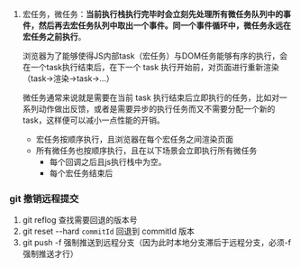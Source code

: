 1. 宏任务，微任务：**当前执行栈执行完毕时会立刻先处理所有微任务队列中的事件，然后再去宏任务队列中取出一个事件。同一个事件循环中，微任务永远在宏任务之前执行**。

   浏览器为了能够使得JS内部task（宏任务）与DOM任务能够有序的执行，会在一个task执行结束后，在下一个 task 执行开始前，对页面进行重新渲染 （task->渲染->task->...）

   微任务通常来说就是需要在当前 task 执行结束后立即执行的任务，比如对一系列动作做出反馈，或者是需要异步的执行任务而又不需要分配一个新的 task，这样便可以减小一点性能的开销。

   - 宏任务按顺序执行，且浏览器在每个宏任务之间渲染页面
   - 所有微任务也按顺序执行，且在以下场景会立即执行所有微任务
     - 每个回调之后且js执行栈中为空。
     - 每个宏任务结束后

### git 撤销远程提交

1. git reflog 查找需要回退的版本号
2. git reset --hard `commitId` 回退到 commitId 版本
3. git push -f 强制推送到远程分支（因为此时本地分支滞后于远程分支，必须-f 强制推送才行）